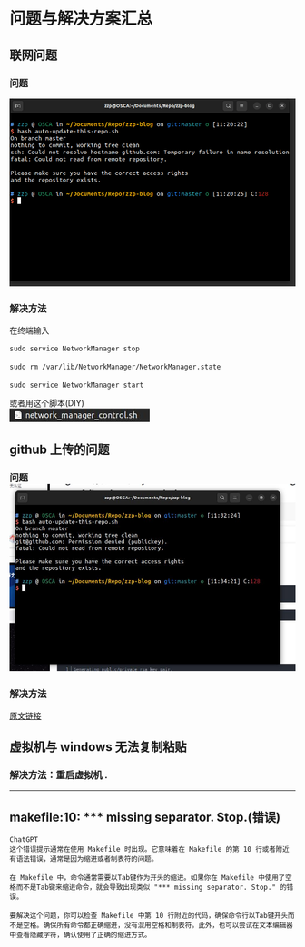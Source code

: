 # 问题与解决方案汇总  
## 联网问题  
### 问题  
![](./3.png)  
	
### 解决方法  
在终端输入  
~~~
sudo service NetworkManager stop  
	
sudo rm /var/lib/NetworkManager/NetworkManager.state  
	
sudo service NetworkManager start  
~~~


或者用这个脚本(DIY)  
![](./5.jpg)
## github 上传的问题  
### 问题  ![](./4.jpg)
	
### 解决方法  
[原文链接](https://blog.csdn.net/fine_Y/article/details/131828604)  
	
## 虚拟机与 windows 无法复制粘贴  
### 解决方法：重启虚拟机 .  
	
	
	
***
## makefile:10: **\* missing separator.  Stop.(错误)  
~~~
ChatGPT
这个错误提示通常在使用 Makefile 时出现。它意味着在 Makefile 的第 10 行或者附近有语法错误，通常是因为缩进或者制表符的问题。

在 Makefile 中，命令通常需要以Tab键作为开头的缩进。如果你在 Makefile 中使用了空格而不是Tab键来缩进命令，就会导致出现类似 "*** missing separator. Stop." 的错误。

要解决这个问题，你可以检查 Makefile 中第 10 行附近的代码，确保命令行以Tab键开头而不是空格。确保所有命令都正确缩进，没有混用空格和制表符。此外，也可以尝试在文本编辑器中查看隐藏字符，确认使用了正确的缩进方式。
~~~
